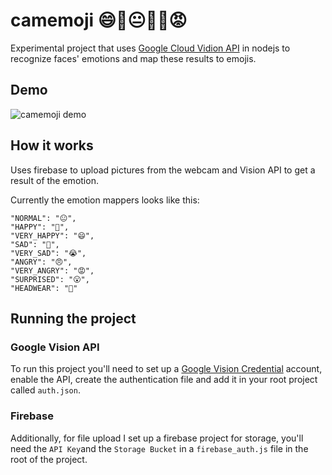 # camemoji 😄🙂😐🙁🙁😡

Experimental project that uses [Google Cloud Vidion API](https://cloud.google.com/) in nodejs to recognize faces' emotions and map these results to emojis.

## Demo

![camemoji demo](demo/camemoji_demo.gif "camemoji demo")

## How it works

Uses firebase to upload pictures from the webcam and Vision API to get a result of the emotion.

Currently the emotion mappers looks like this:

```
"NORMAL": "😐",
"HAPPY": "🙂",
"VERY_HAPPY": "😄",
"SAD": "🙁",
"VERY_SAD": "😭",
"ANGRY": "😠",
"VERY_ANGRY": "😡",
"SURPRISED": "😮",
"HEADWEAR": "🤠"
```

## Running the project

### Google Vision API

To run this project you'll need to set up a [Google Vision Credential](https://cloud.google.com/vision/docs/quickstart-client-libraries#client-libraries-install-nodejs) account, enable the API, create the authentication file and add it in your root project called `auth.json`.

### Firebase

Additionally, for file upload I set up a firebase project for storage, you'll need the `API Key`and the `Storage Bucket` in a `firebase_auth.js` file in the root of the project.

